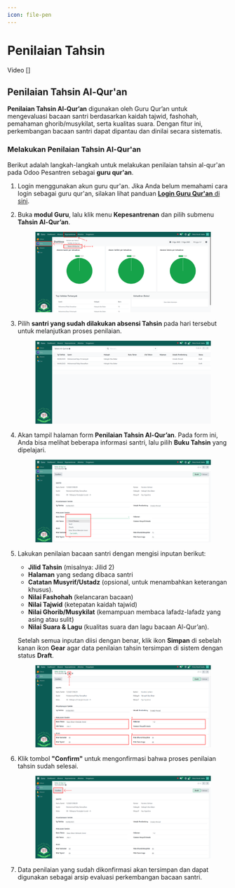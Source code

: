 ```yaml
---
icon: file-pen
---
```


# Penilaian Tahsin

Video \[]

## Penilaian Tahsin Al-Qur'an

**Penilaian Tahsin Al-Qur’an** digunakan oleh Guru Qur’an untuk mengevaluasi bacaan santri berdasarkan kaidah tajwid, fashohah, pemahaman ghorib/musykilat, serta kualitas suara. Dengan fitur ini, perkembangan bacaan santri dapat dipantau dan dinilai secara sistematis.

### Melakukan Penilaian Tahsin Al-Qur'an

Berikut adalah langkah-langkah untuk melakukan penilaian tahsin al-qur'an pada Odoo Pesantren sebagai **guru qur'an**.

1. Login menggunakan akun guru qur'an. Jika Anda belum memahami cara login sebagai guru qur'an, silakan lihat panduan [**Login Guru Qur'an** di sini](../../../setup-and-konfigurasi/role-and-hak-akses-pengguna/panduan-login/login-guru.md).
2.  Buka **modul Guru**, lalu klik menu **Kepesantrenan** dan pilih submenu **Tahsin Al-Qur’an**.

    <figure><img src="../../../.gitbook/assets/images-474.png" alt=""><figcaption></figcaption></figure>


3.  Pilih **santri yang sudah dilakukan absensi Tahsin** pada hari tersebut untuk melanjutkan proses penilaian.

    <figure><img src="../../../.gitbook/assets/images-475.png" alt=""><figcaption></figcaption></figure>


4.  Akan tampil halaman form **Penilaian Tahsin Al-Qur’an**. Pada form ini, Anda bisa melihat beberapa informasi santri, lalu pilih **Buku Tahsin** yang dipelajari.

    <figure><img src="../../../.gitbook/assets/images-476.png" alt=""><figcaption></figcaption></figure>


5.  Lakukan penilaian bacaan santri dengan mengisi inputan berikut:

    * **Jilid Tahsin** (misalnya: Jilid 2)
    * **Halaman** yang sedang dibaca santri
    * **Catatan Musyrif/Ustadz** (opsional, untuk menambahkan keterangan khusus).
    * **Nilai Fashohah** (kelancaran bacaan)
    * **Nilai Tajwid** (ketepatan kaidah tajwid)
    * **Nilai Ghorib/Musykilat** (kemampuan membaca lafadz-lafadz yang asing atau sulit)
    * **Nilai Suara & Lagu** (kualitas suara dan lagu bacaan Al-Qur’an).

    Setelah semua inputan diisi dengan benar, klik ikon **Simpan** di sebelah kanan ikon **Gear** agar data penilaian tahsin tersimpan di sistem dengan status **Draft**.

    <figure><img src="../../../.gitbook/assets/images-477.png" alt=""><figcaption></figcaption></figure>


6.  Klik tombol **"Confirm"** untuk mengonfirmasi bahwa proses penilaian tahsin sudah selesai.

    <figure><img src="../../../.gitbook/assets/images-478.png" alt=""><figcaption></figcaption></figure>


7. Data penilaian yang sudah dikonfirmasi akan tersimpan dan dapat digunakan sebagai arsip evaluasi perkembangan bacaan santri.
